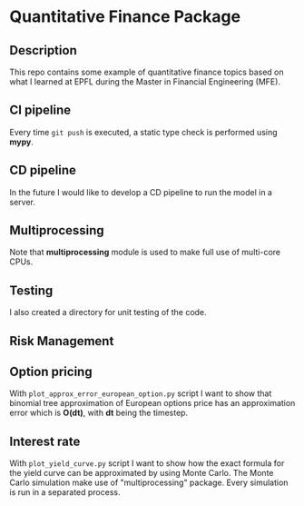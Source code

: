 # Quantitative Finance Package


## Description

This repo contains some example of quantitative finance topics based on what I 
learned at EPFL during the Master in Financial Engineering (MFE).


## CI pipeline

Every time `git push` is executed, a static type check is performed using 
**mypy**.


## CD pipeline

In the future I would like to develop a CD pipeline to run the model in a 
server.


## Multiprocessing

Note that **multiprocessing** module is used to make full use of multi-core 
CPUs.


## Testing

I also created a directory for unit testing of the code.


## Risk Management


## Option pricing

With `plot_approx_error_european_option.py` script I want to show that binomial
tree approximation of European options price has an approximation error which is
**O(dt)**, with **dt** being the timestep.


## Interest rate

With `plot_yield_curve.py` script I want to show how the exact formula for the 
yield curve can be approximated by using Monte Carlo. The Monte Carlo simulation
make use of "multiprocessing" package. Every simulation is run in a separated
process.

